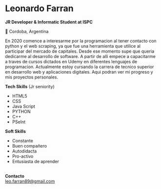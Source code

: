 <H1>Leonardo Farran</H1>

<b>JR Developer & Informatic Student at ISPC</b>

📍 Cordoba, Argentina</BR>

En 2020 comence a interesarme por la programacion al tener contacto con python y el web scraping, ya que fue una herramienta que utilice al participar del mercado de capitales. Desde ese momento supe que queria dedicarme al desarrollo de software. A partir de alli empece a capacitarme a traves de cursos dictados en Udemy en diferentes lenguajes de programacion. Actualmente estoy cursando la carrera de tecnico superior en desarrollo web y aplicaciones digitales.
Aqui podran ver mi progreso y mis proyectos personales.

<b>Tech Skills</b> (Jr seniority)</BR>
<ul>
<li>HTML5</li>
<li>CSS</li>
<li>Java Script</li>
<li>PYTHON</li>
<li>C++</li>
<li>PSeInt</li>
</ul>


<b>Soft Skills</b></BR>
<ul>
<li>Constante</li>
<li>Buen compañero</li>
<li>Autodidacta</li>
<li>Pro-activo</li>
<li>Entusiasta de aprender</li>
</ul>
</BR>
<b>Contacto</b></BR>
<a href="mailto:leo.farran89@gmail.com">leo.farran89@gmail.com</a>
